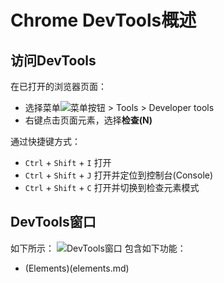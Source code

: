 # Chrome DevTools概述

## 访问DevTools

在已打开的浏览器页面：
+ 选择菜单![菜单按钮](https://developer.chrome.com/devtools/devtools/images/chrome-menu.png) > Tools > Developer tools
+ 右键点击页面元素，选择**检查(N)**

通过快捷键方式：
+ ```Ctrl``` + ```Shift``` + ```I```  打开
+ ```Ctrl``` + ```Shift``` + ```J```  打开并定位到控制台(Console)
+ ```Ctrl``` + ```Shift``` + ```C```  打开并切换到检查元素模式

## DevTools窗口
如下所示：
![DevTools窗口](https://developer.chrome.com/devtools/devtools/images/devtools-window.png)
包含如下功能：
+ (Elements)(elements.md)
